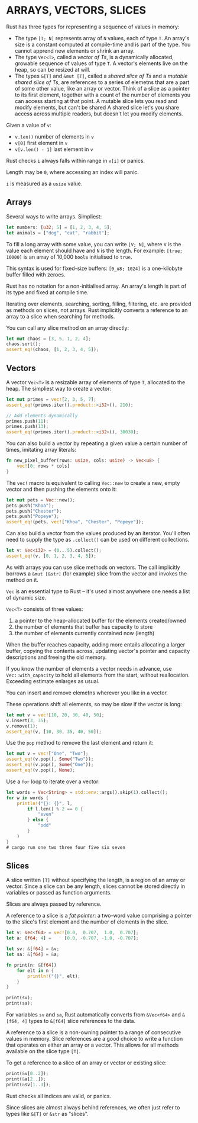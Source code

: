 # ARRAYS, VECTORS, SLICES

Rust has three types for representing a sequence of values in memory:

- The type `[T; N]` represents array of `N` values, each of type `T`. An
array's size is a constant computed at compile-time and is part of the type.
You cannot apprend new elements or shrink an array.
- The type `Vec<T>`, called a _vector of Ts_, is a dynamically allocated,
growable sequence of values of type `T`. A vector's elements live on the heap,
so can be resized at will.
- The types `&[T]` and `&mut [T]`, called a _shared slice of Ts_ and a 
_mutable shared slice of Ts_, are references to a series of elemetns that are
a part of some other value, like an array or vector. Think of a slice as a
pointer to its first element, together with a count of the number of elements
you can access starting at that point. A mutable slice lets you read and
modify elements, but can't be shared A shared slice let's you share access
across multiple readers, but doesn't let you modify elements.

Given a value of `v`:
- `v.len()`         number of elements in `v`
- `v[0]`            first element in `v` 
- `v[v.len() - 1]`  last element in `v`

Rust checks `i` always falls within range in `v[i]` or panics.

Length may be `0`, where accessing an index will panic.

`i` is measured as a `usize` value.

## Arrays

Several ways to write arrays. Simpliest:

```rust
let numbers: [u32; 5] = [1, 2, 3, 4, 5];
let animals = ["dog", "cat", "rabbit"];
```

To fill a long array with some value, you can write `[V; N]`, where `V` is
the value each element should have and `N` is the length. For example:
`[true; 10000]` is an array of 10,000 `bool`s initialised to `true`.

This syntax is used for fixed-size buffers: `[0_u8; 1024]` is a one-kilobyte
buffer filled with zeroes.

Rust has no notation for a non-initialised array. An array's length is part of
its type and fixed at compile time.

Iterating over elements, searching, sorting, filling, filtering, etc. are
provided as methods on slices, not arrays. Rust implicitly converts a reference
to an array to a slice when searching for methods.

You can call any slice method on an array directly:

```rust
let mut chaos = [3, 5, 1, 2, 4];
chaos.sort();
assert_eq!(chaos, [1, 2, 3, 4, 5]);
```

## Vectors

A vector `Vec<T>` is a resizable array of elements of type `T`, allocated to
the heap. The simpliest way to create a vector:

```rust
let mut primes = vec![2, 3, 5, 7];
assert_eq!(primes.iter().product::<i32>(), 210);

// Add elements dynamically
primes.push(11);
primes.push(13);
assert_eq!(primes.iter().product::<i32>(), 30030);
```

You can also build a vector by repeating a given value a certain number of
times, imitating array literals:

```rust
fn new_pixel_buffer(rows: usize, cols: usize) -> Vec<u8> {
    vec![0; rows * cols]
}
```

The `vec!` macro is equivalent to calling `Vec::new` to create a new, empty
vector and then pushing the elements onto it:

```rust
let mut pets = Vec::new();
pets.push("Khoa");
pets.push("Chester");
pets.push("Popeye");
assert_eq!(pets, vec!["Khoa", "Chester", "Popeye"]);
```

Can also build a vector from the values produced by an iterator. You'll often
need to supply the type as `.collect()` can be used on different collections.

```rust
let v: Vec<i32> = (0...5).collect();
assert_eq!(v, [0, 1, 2, 3, 4, 5]);
```

As with arrays you can use slice methods on vectors. The call implicitly
borrows a `&mut [&str]` (for example) slice from the vector and invokes
the method on it.

`Vec` is an essential type to Rust – it's used almost anywhere one needs a
list of dynamic size.

`Vec<T>` consists of three values:
1. a pointer to the heap-allocated buffer for the elements created/owned
2. the number of elements that buffer has capacity to store
3. the number of elements currently contained now (length)

When the buffer reaches capacity, adding more entails allocating a larger
buffer, copying the contents across, updating vector's pointer and capacity
descriptions and freeing the old memory.

If you know the number of elements a vector needs in advance,
use `Vec::with_capacity` to hold all elements from the start,
without reallocation. Exceeding estimate enlarges as usual.

You can insert and remove elemetns wherever you like in a vector.

These operations shift all elements, so may be slow if the vector is long:

```rust
let mut v = vec![10, 20, 30, 40, 50];
v.insert(3, 35);
v.remove(1);
assert_eq!(v, [10, 30, 35, 40, 50]);
```

Use the `pop` method to remove the last element and return it:

```rust
let mut v = vec!["One", "Two"];
assert_eq!(v.pop(), Some("Two"));
assert_eq!(v.pop(), Some("One"));
assert_eq!(v.pop(), None);
```

Use a `for` loop to iterate over a vector:

```rust
let words = Vec<String> = std::env::args().skip(1).collect();
for w in words {
    println!("{}: {}", l,
        if l.len() % 2 == 0 {
            "even"
        } else {
            "odd"
        }
    )
}
# cargo run one two three four five six seven
```

## Slices

A slice written `[T]` without specifying the length, is a region of an array
or vector. Since a slice can be any length, slices cannot be stored directly
in variables or passed as function arguments.

Slices are always passed by reference.

A reference to a slice is a _fat pointer_: a two-word value comprising a
pointer to the slice's first element and the number of elements in the slice.

```rust
let v: Vec<f64> = vec![0.0,  0.707,  1.0,  0.707];
let a: [f64; 4] =     [0.0, -0.707, -1.0, -0.707];

let sv: &[f64] = &v;
let sa: &[f64] = &a;

fn print(n: &[f64]) 
    for elt in n {
        println!("{}", elt);
    }
}

print(sv);
print(sa);
```

For variables `sv` and `sa`, Rust automatically converts from `&Vec<f64>` and
`&[f64, 4]` types to `&[f64]` slice references to the data.

A reference to a slice is a non-owning pointer to a range of consecutive
values in memory. Slice references are a good choice to write a function that
operates on either an array or a vector. This allows for all methods available
on the slice type `[T]`.

To get a reference to a slice of an array or vector or existing slice:

```rust
print(&v[0..2]);
print(&a[2..]);
print(&sv[1..3]);
```

Rust checks all indices are valid, or panics.

Since slices are almost always behind references, we often just refer to types
like `&[T]` or `&str` as "slices".
